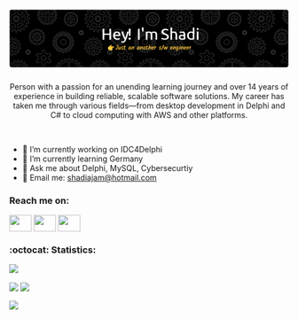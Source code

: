 <h1 align="center"><img src="./github-header-image.png" alt="shadiajam" /></h3>
<p align="center">Person with a passion for an unending learning journey and over 14 years of experience in building reliable, scalable software solutions. My career has taken me through various fields—from desktop development in Delphi and C# to cloud computing with AWS and other platforms.</p>
<br>

- 🔭 I’m currently working on IDC4Delphi 
- 🌱 I’m currently learning Germany 
- 💬 Ask me about Delphi, MySQL, Cybersecurtiy
- 📧 Email me: shadiajam@hotmail.com

<h3 align="left">Reach me on:</h3>
<p align="left">
<a href="https://www.linkedin.com/in/shadiajam/" target="blank"><img align="center" src="https://raw.githubusercontent.com/rahuldkjain/github-profile-readme-generator/master/src/images/icons/Social/linked-in-alt.svg" height="30" width="40" /></a>
<a href="https://stackoverflow.com/users/2549939/shadi-ajam" target="blank"><img align="center" src="https://raw.githubusercontent.com/rahuldkjain/github-profile-readme-generator/master/src/images/icons/Social/stack-overflow.svg" height="30" width="40" /></a>
<a href="https://www.facebook.com/shadi.ajam/" target="blank"><img align="center" src="https://raw.githubusercontent.com/rahuldkjain/github-profile-readme-generator/master/src/images/icons/Social/facebook.svg" height="30" width="40" /></a>


<h3 align="left">:octocat: Statistics:</h3>

![](http://github-profile-summary-cards.vercel.app/api/cards/profile-details?username=shadiajam&theme=github_dark)

![](http://github-profile-summary-cards.vercel.app/api/cards/stats?username=shadiajam&theme=github_dark)
![](http://github-profile-summary-cards.vercel.app/api/cards/repos-per-language?username=shadiajam&theme=github_dark)

![](https://komarev.com/ghpvc/?username=shadiajam&style=for-the-badge)
